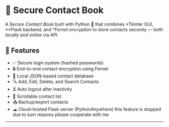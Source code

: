 # 🔐 Secure Contact Book

A *Secure Contact Book* built with Python 🐍 that combines *Tkinter GUI, **Flask backend, and **Fernet encryption* to store contacts securely — both *locally and online* via API.

## 🚀 Features

- ✅ Secure login system (hashed passwords)
- 🔒 End-to-end contact encryption using Fernet
- 📁 Local JSON-based contact database
- 🔍 Add, Edit, Delete, and Search Contacts
- ⏳ Auto logout after inactivity
- 📜 Scrollable contact list
- 📤 Backup/export contacts
- ☁ Cloud-hosted Flask server (PythonAnywhere) this feature is stopped due to sum reasons please cooperate with me 

---
